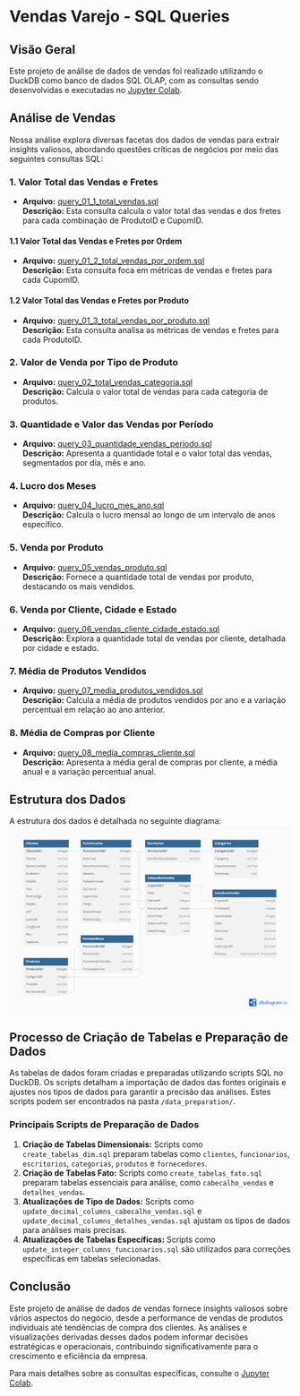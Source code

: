 # Vendas Varejo - SQL Queries

## Visão Geral
Este projeto de análise de dados de vendas foi realizado utilizando o DuckDB como banco de dados SQL OLAP, com as consultas sendo desenvolvidas e executadas no [Jupyter Colab](https://colab.research.google.com/drive/1pmCI7kiTupGASUEOy-hh11rl3lJQqh-A#scrollTo=WhBFngCvuLZ9).

## Análise de Vendas
Nossa análise explora diversas facetas dos dados de vendas para extrair insights valiosos, abordando questões críticas de negócios por meio das seguintes consultas SQL:

### 1. Valor Total das Vendas e Fretes
- **Arquivo:** [query_01_1_total_vendas.sql](./analysis/query_01_1_total_vendas.sql)  
  **Descrição:** Esta consulta calcula o valor total das vendas e dos fretes para cada combinação de ProdutoID e CupomID.

#### 1.1 Valor Total das Vendas e Fretes por Ordem
- **Arquivo:** [query_01_2_total_vendas_por_ordem.sql](./analysis/query_01_2_total_vendas_por_ordem.sql)  
  **Descrição:** Esta consulta foca em métricas de vendas e fretes para cada CupomID.

#### 1.2 Valor Total das Vendas e Fretes por Produto
- **Arquivo:** [query_01_3_total_vendas_por_produto.sql](./analysis/query_01_3_total_vendas_por_produto.sql)  
  **Descrição:** Esta consulta analisa as métricas de vendas e fretes para cada ProdutoID.

### 2. Valor de Venda por Tipo de Produto
- **Arquivo:** [query_02_total_vendas_categoria.sql](./analysis/query_02_total_vendas_categoria.sql)  
  **Descrição:** Calcula o valor total de vendas para cada categoria de produtos.

### 3. Quantidade e Valor das Vendas por Período
- **Arquivo:** [query_03_quantidade_vendas_periodo.sql](./analysis/query_03_quantidade_vendas_periodo.sql)  
  **Descrição:** Apresenta a quantidade total e o valor total das vendas, segmentados por dia, mês e ano.

### 4. Lucro dos Meses
- **Arquivo:** [query_04_lucro_mes_ano.sql](./analysis/query_04_lucro_mes_ano.sql)  
  **Descrição:** Calcula o lucro mensal ao longo de um intervalo de anos específico.

### 5. Venda por Produto
- **Arquivo:** [query_05_vendas_produto.sql](./analysis/query_05_vendas_produto.sql)  
  **Descrição:** Fornece a quantidade total de vendas por produto, destacando os mais vendidos.

### 6. Venda por Cliente, Cidade e Estado
- **Arquivo:** [query_06_vendas_cliente_cidade_estado.sql](./analysis/query_06_vendas_cliente_cidade_estado.sql)  
  **Descrição:** Explora a quantidade total de vendas por cliente, detalhada por cidade e estado.

### 7. Média de Produtos Vendidos
- **Arquivo:** [query_07_media_produtos_vendidos.sql](./analysis/query_07_media_produtos_vendidos.sql)  
  **Descrição:** Calcula a média de produtos vendidos por ano e a variação percentual em relação ao ano anterior.

### 8. Média de Compras por Cliente
- **Arquivo:** [query_08_media_compras_cliente.sql](./analysis/query_08_media_compras_cliente.sql)  
  **Descrição:** Apresenta a média geral de compras por cliente, a média anual e a variação percentual anual.

## Estrutura dos Dados
A estrutura dos dados é detalhada no seguinte diagrama:
![Estrutura de Dados](./img/varejo_vendas.png)

## Processo de Criação de Tabelas e Preparação de Dados
As tabelas de dados foram criadas e preparadas utilizando scripts SQL no DuckDB. Os scripts detalham a importação de dados das fontes originais e ajustes nos tipos de dados para garantir a precisão das análises. Estes scripts podem ser encontrados na pasta `/data_preparation/`.

### Principais Scripts de Preparação de Dados
1. **Criação de Tabelas Dimensionais:** Scripts como `create_tabelas_dim.sql` preparam tabelas como `clientes`, `funcionarios`, `escritorios`, `categorias`, `produtos` e `fornecedores`.
2. **Criação de Tabelas Fato:** Scripts como `create_tabelas_fato.sql` preparam tabelas essenciais para análise, como `cabecalho_vendas` e `detalhes_vendas`.
3. **Atualizações de Tipo de Dados:** Scripts como `update_decimal_columns_cabecalho_vendas.sql` e `update_decimal_columns_detalhes_vendas.sql` ajustam os tipos de dados para análises mais precisas.
4. **Atualizações de Tabelas Específicas:** Scripts como `update_integer_columns_funcionarios.sql` são utilizados para correções específicas em tabelas selecionadas.

## Conclusão
Este projeto de análise de dados de vendas fornece insights valiosos sobre vários aspectos do negócio, desde a performance de vendas de produtos individuais até tendências de compra dos clientes. As análises e visualizações derivadas desses dados podem informar decisões estratégicas e operacionais, contribuindo significativamente para o crescimento e eficiência da empresa.

Para mais detalhes sobre as consultas específicas, consulte o [Jupyter Colab](https://colab.research.google.com/drive/1pmCI7kiTupGASUEOy-hh11rl3lJQqh-A#scrollTo=WhBFngCvuLZ9).
